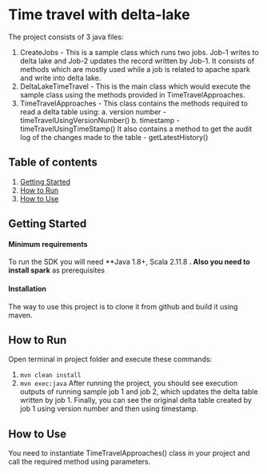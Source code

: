 # Time travel with delta-lake
  
The project consists of 3 java files:
1. CreateJobs - This is a sample class which runs two jobs. Job-1 writes to delta lake and Job-2 updates the record written by Job-1.
It consists of methods which are mostly used while a job is related to apache spark and write into delta lake.  
2. DeltaLakeTimeTravel - This is the main class which would execute the sample class using the methods provided in TimeTravelApproaches. 
3. TimeTravelApproaches - This class contains the methods required to read a delta table using:
a. version number - timeTravelUsingVersionNumber()
b. timestamp - timeTravelUsingTimeStamp()
It also contains a method to get the audit log of the changes made to the table - getLatestHistory()

## Table of contents  
1. [Getting Started](#Getting-Started) 
2. [How to Run](#How-to-Run) 
3. [How to Use](#How-to-Use)  
 

  
## Getting Started  
#### Minimum requirements  
To run the SDK you will need  **Java 1.8+, Scala 2.11.8 **.   Also you need to install spark** as prerequisites
  
#### Installation  
The way to use this project is to clone it from github and build it using maven.

## How to Run 
Open terminal in project folder and execute these commands:
1. ```mvn clean install```
2. ```mvn exec:java```
After running the project, you should see execution outputs of running sample job 1 and job 2, which updates the delta table written by job 1.
Finally, you can see the original delta table created by job 1 using version number and then using timestamp.

## How to Use
You need to instantiate TimeTravelApproaches() class in your project and call the required method using parameters.
